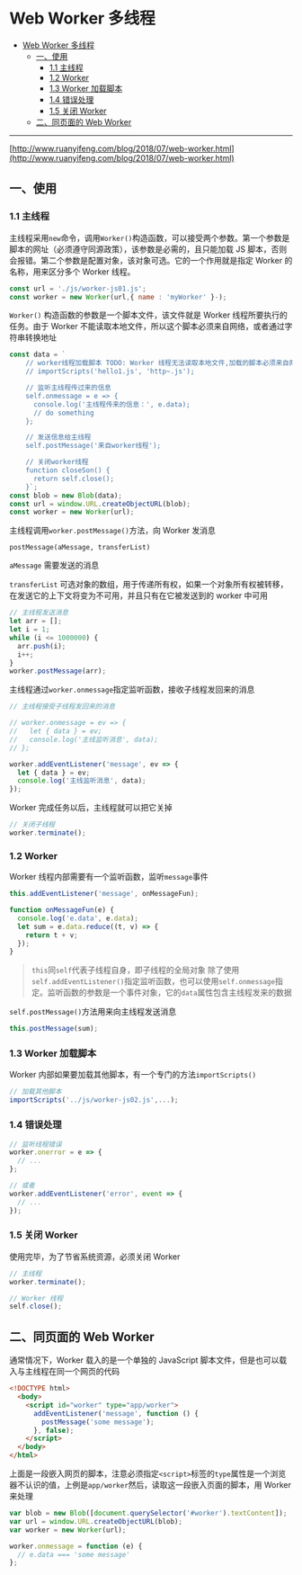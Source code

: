 # Web Worker 多线程

- [Web Worker 多线程](#web-worker-多线程)
  - [一、使用](#一使用)
    - [1.1 主线程](#11-主线程)
    - [1.2 Worker](#12-worker)
    - [1.3 Worker 加载脚本](#13-worker-加载脚本)
    - [1.4 错误处理](#14-错误处理)
    - [1.5 关闭 Worker](#15-关闭-worker)
  - [二、同页面的 Web Worker](#二同页面的-web-worker)

---

[http://www.ruanyifeng.com/blog/2018/07/web-worker.html](http://www.ruanyifeng.com/blog/2018/07/web-worker.html)

## 一、使用

### 1.1 主线程

主线程采用`new`命令，调用`Worker()`构造函数，可以接受两个参数。第一个参数是脚本的网址（必须遵守同源政策），该参数是必需的，且只能加载 JS 脚本，否则会报错。第二个参数是配置对象，该对象可选。它的一个作用就是指定 Worker 的名称，用来区分多个 Worker 线程。

```JavaScript
const url = './js/worker-js01.js';
const worker = new Worker(url,{ name : 'myWorker' }-);
```

`Worker()` 构造函数的参数是一个脚本文件，该文件就是 Worker 线程所要执行的任务。由于 Worker 不能读取本地文件，所以这个脚本必须来自网络，或者通过字符串转换地址

```JavaScript
const data = `
    // worker线程加载脚本 TODO: Worker 线程无法读取本地文件,加载的脚本必须来自网络
    // importScripts('hello1.js', 'http~.js');

    // 监听主线程传过来的信息
    self.onmessage = e => {
      console.log('主线程传来的信息：', e.data);
      // do something
    };

    // 发送信息给主线程
    self.postMessage('来自worker线程');

    // 关闭worker线程
    function closeSon() {
      return self.close();
    }`;
const blob = new Blob(data);
const url = window.URL.createObjectURL(blob);
const worker = new Worker(url);

```

主线程调用`worker.postMessage()`方法，向 Worker 发消息

`postMessage(aMessage, transferList)`

`aMessage` 需要发送的消息

`transferList` 可选对象的数组，用于传递所有权，如果一个对象所有权被转移，在发送它的上下文将变为不可用，并且只有在它被发送到的 worker 中可用

```JavaScript
// 主线程发送消息
let arr = [];
let i = 1;
while (i <= 1000000) {
  arr.push(i);
  i++;
}
worker.postMessage(arr);
```

主线程通过`worker.onmessage`指定监听函数，接收子线程发回来的消息

```JavaScript
// 主线程接受子线程发回来的消息

// worker.onmessage = ev => {
//   let { data } = ev;
//   console.log('主线监听消息', data);
// };

worker.addEventListener('message', ev => {
  let { data } = ev;
  console.log('主线监听消息', data);
});
```

Worker 完成任务以后，主线程就可以把它关掉

```JavaScript
// 关闭子线程
worker.terminate();
```

### 1.2 Worker

Worker 线程内部需要有一个监听函数，监听`message`事件

```JavaScript
this.addEventListener('message', onMessageFun);

function onMessageFun(e) {
  console.log('e.data', e.data);
  let sum = e.data.reduce((t, v) => {
    return t + v;
  });
}
```

> `this`同`self`代表子线程自身，即子线程的全局对象
> 除了使用`self.addEventListener()`指定监听函数，也可以使用`self.onmessage`指定。监听函数的参数是一个事件对象，它的`data`属性包含主线程发来的数据

`self.postMessage()`方法用来向主线程发送消息

```JavaScript
this.postMessage(sum);

```

### 1.3 Worker 加载脚本

Worker 内部如果要加载其他脚本，有一个专门的方法`importScripts()`

```JavaScript
// 加载其他脚本
importScripts('../js/worker-js02.js',...);

```

### 1.4 错误处理

```JavaScript
// 监听线程错误
worker.onerror = e => {
  // ...
};

// 或者
worker.addEventListener('error', event => {
  // ...
});

```

### 1.5 关闭 Worker

使用完毕，为了节省系统资源，必须关闭 Worker

```JavaScript
// 主线程
worker.terminate();

// Worker 线程
self.close();

```

## 二、同页面的 Web Worker

通常情况下，Worker 载入的是一个单独的 JavaScript 脚本文件，但是也可以载入与主线程在同一个网页的代码

```HTML
<!DOCTYPE html>
  <body>
    <script id="worker" type="app/worker">
      addEventListener('message', function () {
        postMessage('some message');
      }, false);
    </script>
  </body>
</html>
```

上面是一段嵌入网页的脚本，注意必须指定`<script>`标签的`type`属性是一个浏览器不认识的值，上例是`app/worker`然后，读取这一段嵌入页面的脚本，用 Worker 来处理

```JavaScript
var blob = new Blob([document.querySelector('#worker').textContent]);
var url = window.URL.createObjectURL(blob);
var worker = new Worker(url);

worker.onmessage = function (e) {
  // e.data === 'some message'
};
```
